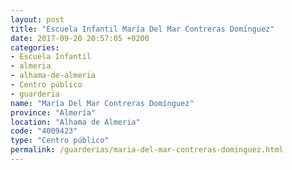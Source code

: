 ```yaml
---
layout: post
title: "Escuela Infantil María Del Mar Contreras Domínguez"
date: 2017-09-20 20:57:05 +0200
categories:
- Escuela Infantil
- almeria
- alhama-de-almeria
- Centro público
- guarderia
name: "María Del Mar Contreras Domínguez"
province: "Almería"
location: "Alhama de Almeria"
code: "4009423"
type: "Centro público"
permalink: /guarderias/maria-del-mar-contreras-dominguez.html
---
```

